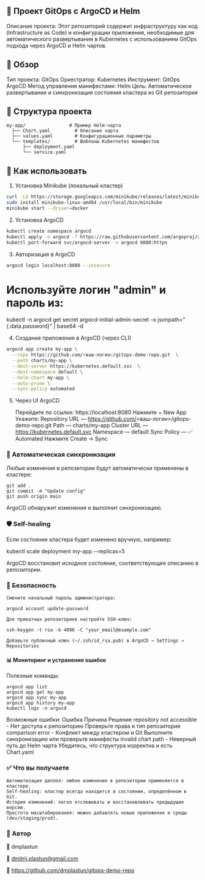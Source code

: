 
## 📘 Проект GitOps с ArgoCD и Helm

Описание проекта: Этот репозиторий содержит инфраструктуру как код (Infrastructure as Code) и конфигурации приложения, необходимые для автоматического развертывания в Kubernetes с использованием GitOps подхода через ArgoCD и Helm чартов.
## 📌 Обзор

Тип проекта: GitOps
Оркестратор: Kubernetes
Инструмент: GitOps ArgoCD
Метод управления манифестами: Helm
Цель: Автоматическое развертывание и синхронизация состояния кластера из Git репозитория
## 🧩 Структура проекта

```
my-app/                # Пример Helm-чарта
  ├── Chart.yaml         # Описание чарта
  ├── values.yaml        # Конфигурационные параметры
  └── templates/         # Шаблоны Kubernetes манифестов
      ├── deployment.yaml
      └── service.yaml
```
## 🚀 Как использовать
1. Установка Minikube (локальный кластер)
```bash
curl -LO https://storage.googleapis.com/minikube/releases/latest/minikube-linux-amd64
sudo install minikube-linux-amd64 /usr/local/bin/minikube
minikube start --driver=docker
```
2. Установка ArgoCD
```bash
kubectl create namespace argocd
kubectl apply -n argocd -f https://raw.githubusercontent.com/argoproj/argo-cd/v2.8.4/manifests/install.yaml
kubectl port-forward svc/argocd-server -n argocd 8080:https
```
3. Авторизация в ArgoCD
```bash
argocd login localhost:8080 --insecure
```
# Используйте логин "admin" и пароль из:
kubectl -n argocd get secret argocd-initial-admin-secret -o jsonpath="{.data.password}" | base64 -d

4. Создание приложения в ArgoCD (через CLI)
```bash
argocd app create my-app \
  --repo https://github.com/<ваш-логин>/gitops-demo-repo.git  \
  --path charts/my-app \
  --dest-server https://kubernetes.default.svc  \
  --dest-namespace default \
  --helm-chart my-app \
  --auto-prune \
  --sync-policy automated
```
5. Через UI ArgoCD

    Перейдите по ссылке: https://localhost:8080
    Нажмите + New App
    Укажите:
        Repository URL — https://github.com/<ваш-логин>/gitops-demo-repo.git
        Path — charts/my-app
        Cluster URL — https://kubernetes.default.svc
        Namespace — default
        Sync Policy — ✅ Automated
    Нажмите Create → Sync

### 🔁 Автоматическая синхронизация

Любые изменения в репозитории будут автоматически применены в кластере:
```
git add .
git commit -m "Update config"
git push origin main
```
ArgoCD обнаружит изменения и выполнит синхронизацию.

### 🛡️ Self-healing

Если состояние кластера будет изменено вручную, например:

kubectl scale deployment my-app --replicas=5

ArgoCD восстановит исходное состояние, соответствующее описанию в репозитории.
### 🔐 Безопасность

    Смените начальный пароль администратора:

    argocd account update-password

    Для приватных репозиториев настройте SSH-ключ:

    ssh-keygen -t rsa -b 4096 -C "your_email@example.com"

    Добавьте публичный ключ (~/.ssh/id_rsa.pub) в ArgoCD → Settings → Repositories

#### 📊 Мониторинг и устранение ошибок
Полезные команды:
```
argocd app list
argocd app get my-app
argocd app sync my-app
argocd app history my-app
kubectl logs -n argocd 
```
Возможные ошибки:
Ошибка	Причина	Решение
repository not accessible	- Нет доступа к репозиторию	Проверьте права и тип репозитория
comparison error - Конфликт между кластером и Git	Выполните синхронизацию или проверьте манифесты
invalid chart path - Неверный путь до Helm чарта	Убедитесь, что структура корректна и есть Chart.yaml
### ✅ Что вы получаете

    Автоматизация деплоя: любое изменение в репозитории применяется в кластере.
    Self-healing: кластер всегда находится в состоянии, определённом в Git.
    История изменений: легко отслеживать и восстанавливать предыдущие версии.
    Простота масштабирования: можно добавлять новые приложения и среды (dev/staging/prod).

### 🙌 Автор

🪪 dmplastun

📧 dmitrij.plastun@gmail.com

🔗 https://github.com/dmplastun/gitops-demo-repo
